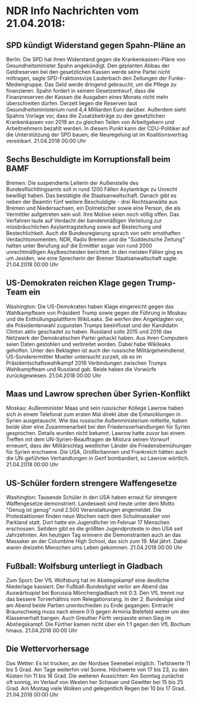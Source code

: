 # NDR Info Nachrichten vom 21.04.2018:


## SPD kündigt Widerstand gegen Spahn-Pläne an
Berlin: Die SPD hat ihren Widerstand gegen die Krankenkassen-Pläne von Gesundheitsminister Spahn angekündigt. Den geplanten Abbau der Geldreserven bei den gesetzlichen Kassen werde seine Partei nicht mittragen, sagte SPD-Fraktionsvize Lauterbach den Zeitungen der Funke-Mediengruppe. Das Geld werde dringend gebraucht, um die Pflege zu finanzieren. Spahn fordert in seinem Gesetzentwurf, dass die Finanzreserven der Kassen die Ausgaben eines Monats nicht mehr überschreiten dürfen. Derzeit liegen die Reserven laut Gesundheitsministerium rund 4,4 Milliarden Euro darüber. Außerdem sieht Spahns Vorlage vor, dass die Zusatzbeiträge zu den gesetzlichen Krankenkassen von 2019 an zu gleichen Teilen von Arbeitgebern und Arbeitnehmern bezahlt werden. In diesem Punkt kann der CDU-Politiker auf die Unterstützung der SPD bauen; die Neuregelung ist im Koalitionsvertrag vereinbart. 21.04.2018 00:00 Uhr 

## Sechs Beschuldigte im Korruptionsfall beim BAMF
Bremen: Die suspendierte Leiterin der Außenstelle des Bundesflüchtlingsamts soll in rund 1200 Fällen Asylanträge zu Unrecht bewilligt haben. Das bestätigte die Staatsanwaltschaft. Danach gibt es neben der Beamtin fünf weitere Beschuldigte - drei Rechtsanwälte aus Bremen und Niedersachsen, ein Dolmetscher sowie eine Person, die als Vermittler aufgetreten sein soll. Ihre Motive seien noch völlig offen. Das Verfahren laute auf Verdacht der bandenmäßigen Verleitung zur missbräuchlichen Asylantragstellung sowie auf Bestechung und Bestechlichkeit. Auch die Bundesregierung sprach von sehr ernsthaften Verdachtsmomenten. NDR, Radio Bremen und die "Süddeutsche Zeitung" hatten unter Berufung auf die Ermittler sogar von rund 2000 unrechtmäßigen Asylbescheiden berichtet. In den meisten Fällen ging es um Jesiden, wie eine Sprecherin der Bremer Staatsanwaltschaft sagte. 21.04.2018 00:00 Uhr 

## US-Demokraten reichen Klage gegen Trump-Team ein
Washington: Die US-Demokraten haben Klage eingereicht gegen das Wahlkampfteam von Präsident Trump sowie gegen die Führung in Moskau und die Enthüllungsplattform WikiLeaks. Sie werfen den Angeklagten vor, die Präsidentenwahl zugunsten Trumps beeinflusst und der Kandidatin Clinton aktiv geschadet zu haben. Russland solle 2015 und 2016 das Netzwerk der Demokratischen Partei gehackt haben. Aus ihren Computern seien Daten gestohlen und verbreitet worden. Dabei habe Wikileaks geholfen. Unter den Beklagten ist auch der russische Militärgeheimdienst. US-Sonderermittler Mueller untersucht zurzeit, ob es im Präsidentschaftswahlkampf 2016 Verbindungen zwischen Trumps Wahlkampfteam und Russland gab. Beide haben die Vorwürfe zurückgewiesen. 21.04.2018 00:00 Uhr 

## Maas und Lawrow sprechen über Syrien-Konflikt
Moskau:				Außenminister Maas und sein russischer Kollege Lawrow haben sich in einem Telefonat zum ersten Mal direkt über die Entwicklungen in Syrien ausgetauscht. Wie das russische Außenministerium mitteilte, haben beide über eine Zusammenarbeit bei den Friedensverhandlungen für Syrien gesprochen. Details wurden nicht bekannt. Lawrow hatte zuvor bei einem Treffen mit dem UN-Syrien-Beauftragen de Mistura seinen Vorwurf erneuert, dass der Militärschlag westlicher Länder die Friedensbemühungen für Syrien erschwere. Die USA, Großbritannien und Frankreich hätten auch die UN-geführten Verhandlungen in Genf bombardiert, so Lawrow wörtlich. 21.04.2018 00:00 Uhr 

## US-Schüler fordern strengere Waffengesetze
Washington: 			 Tausende Schüler in den USA haben erneut für strengere Waffengesetze demonstriert. Landesweit sind heute unter dem Motto "Genug ist genug" rund 2.500 Veranstaltungen angemeldet. Die Protestaktionen finden neun Wochen nach dem Schulmassaker von Parkland statt. Dort hatte ein Jugendlicher im Februar 17 Menschen erschossen. Seitdem gibt es die größten Jugendproteste in den USA seit Jahrzehnten. Am heutigen Tag erinnern die Demonstranten auch an das Massaker an der Columbine High School, das sich zum 19. Mal jährt. Dabei waren dreizehn Menschen ums Leben gekommen. 21.04.2018 00:00 Uhr 

## Fußball: Wolfsburg unterliegt in Gladbach
Zum Sport: Der VfL Wolfsburg hat im Abstiegskampf eine deutliche Niederlage kassiert. Der Fußball-Bundesligist verlor am Abend das Auswärtsspiel bei Borussia Mönchengladbach mit 0:3. Den VfL trennt nur das bessere Torverhältnis vom Relegationsrang. In der 2. Bundesliga sind am Abend beide Partien unentschieden zu Ende gegangen: Eintracht Braunschweig muss nach einem 0:0 gegen Arminia Bielefeld weiter um den Klassenerhalt bangen. Auch Greuther Fürth verpasste einen Sieg im Abstiegskampf. Die Fürther kamen nicht über ein 1:1 gegen den VfL Bochum hinaus. 21.04.2018 00:00 Uhr 

## Die Wettervorhersage
Das Wetter: Es ist trocken, an der Nordsee Seenebel möglich. Tiefstwerte 11 bis 5 Grad. Am Tage weiterhin viel Sonne. Höchwerte von 17 bis 23, zu den Küsten hin 11 bis 16 Grad. Die weiteren Aussichten: Am Sonntag zunächst oft sonnig, im Verlauf von Westen her Schauer und Gewitter bei 15 bis 25 Grad. Am Montag viele Wolken und gelegentlich Regen bei 10 bis 17 Grad. 21.04.2018 00:00 Uhr 
